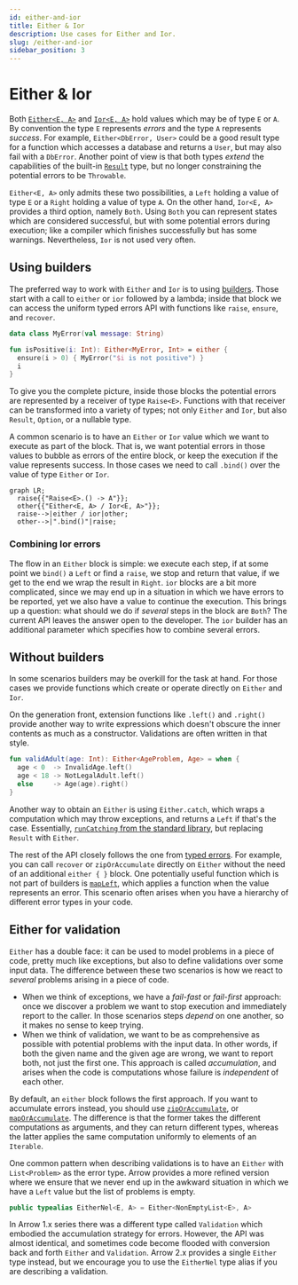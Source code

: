 ```yaml
---
id: either-and-ior
title: Either & Ior
description: Use cases for Either and Ior.
slug: /either-and-ior
sidebar_position: 3
---
```


# Either & Ior

Both [`Either<E, A>`](https://arrow-kt.github.io/arrow/arrow-core/arrow.core/-either/index.html)
and [`Ior<E, A>`](https://arrow-kt.github.io/arrow/arrow-core/arrow.core/-ior/index.html)
hold values which may be of type `E` or `A`.
By convention the type `E` represents _errors_ and the type `A` represents
_success_. For example, `Either<DbError, User>` could be a good result type for
a function which accesses a database and returns a `User`, but may also fail
with a `DbError`. Another point of view is that both types _extend_ the capabilities
of the built-in [`Result`](https://kotlinlang.org/api/latest/jvm/stdlib/kotlin/-result/) 
type, but no longer constraining the potential errors to be `Throwable`.

`Either<E, A>` only admits these two possibilities, a `Left` holding a value of
type `E` or a `Right` holding a value of type `A`. On the other hand, `Ior<E, A>`
provides a third option, namely `Both`. Using `Both` you can represent states 
which are considered successful, but with some potential errors during execution;
like a compiler which finishes successfully but has some warnings. Nevertheless,
`Ior` is not used very often.

## Using builders

The preferred way to work with `Either` and `Ior` is to using [builders](../typed-errors/).
Those start with a call to `either` or `ior` followed by a lambda; inside that
block we can access the uniform typed errors API with functions like `raise`,
`ensure`, and `recover`.

```kotlin
data class MyError(val message: String)

fun isPositive(i: Int): Either<MyError, Int> = either {
  ensure(i > 0) { MyError("$i is not positive") }
  i
}
```

To give you the complete picture, inside those blocks the potential errors are
represented by a receiver of type `Raise<E>`. Functions with that receiver can
be transformed into a variety of types; not only `Either` and `Ior`, but also
`Result`, `Option`, or a nullable type.

A common scenario is to have an `Either` or `Ior` value which we want to execute
as part of the block. That is, we want potential errors in those values to bubble
as errors of the entire block, or keep the execution if the value represents
success. In those cases we need to call `.bind()` over the value of type `Either`
or `Ior`.

```mermaid
graph LR;
  raise{{"Raise<E>.() -> A"}};
  other{{"Either<E, A> / Ior<E, A>"}};
  raise-->|either / ior|other;
  other-->|".bind()"|raise;
```

### Combining Ior errors

The flow in an `Either` block is simple: we execute each step, if at some point
we `bind()` a `Left` or find a `raise`, we stop and return that value, if we get
to the end we wrap the result in `Right`. `ior` blocks are a bit more complicated,
since we may end up in a situation in which we have errors to be reported, yet
we also have a value to continue the execution. This brings up a question: what
should we do if _several_ steps in the block are `Both`? The current API leaves
the answer open to the developer. The `ior` builder has
an additional parameter which specifies how to combine several errors.

## Without builders

In some scenarios builders may be overkill for the task at hand. For those cases
we provide functions which create or operate directly on `Either` and `Ior`.

On the generation front, extension functions like `.left()` and `.right()`
provide another way to write expressions which doesn't obscure the inner contents
as much as a constructor. Validations are often written in that style.

```kotlin
fun validAdult(age: Int): Either<AgeProblem, Age> = when {
  age < 0  -> InvalidAge.left()
  age < 18 -> NotLegalAdult.left()
  else     -> Age(age).right()
}
```

Another way to obtain an `Either` is using `Either.catch`, which wraps a
computation which may throw exceptions, and returns a `Left` if that's the case.
Essentially, [`runCatching` from the standard library](https://kotlinlang.org/api/latest/jvm/stdlib/kotlin/run-catching.html),
but replacing `Result` with `Either`.

The rest of the API closely follows the one from [typed errors](../typed-errors/).
For example, you can call `recover` or `zipOrAccumulate` directly on `Either`
without the need of an additional `either { }` block. One potentially useful
function which is not part of builders is [`mapLeft`](https://arrow-kt.github.io/arrow/arrow-core/arrow.core/-either/map-left.html), 
which applies a function when the value represents an error. This scenario often
arises when you have a hierarchy of different error types in your code.

## Either for validation

`Either` has a double face: it can be used to model problems in a piece of code,
pretty much like exceptions, but also to define validations over some input data.
The difference between these two scenarios is how we react to _several_ problems
arising in a piece of code.

- When we think of exceptions, we have a _fail-fast_ or _fail-first_ approach:
  once we discover a problem we want to stop execution and immediately report
  to the caller. In those scenarios steps _depend_ on one another, so it makes
  no sense to keep trying.
- When we think of validation, we want to be as comprehensive as possible with
  potential problems with the input data. In other words, if both the given name
  and the given age are wrong, we want to report both, not just the first one.
  This approach is called _accumulation_, and arises when the code is computations
  whose failure is _independent_ of each other.

By default, an `either` block follows the first approach. If you want to accumulate
errors instead, you should use [`zipOrAccumulate`](https://arrow-kt.github.io/arrow/arrow-core/arrow.core/-either/-companion/zip-or-accumulate.html),
or [`mapOrAccumulate`](https://arrow-kt.github.io/arrow/arrow-core/arrow.core/map-or-accumulate.html).
The difference is that the former takes the different computations as arguments,
and they can return different types, whereas the latter applies the same computation
uniformly to elements of an `Iterable`.

One common pattern when describing validations is to have an `Either` with
`List<Problem>` as the error type. Arrow provides a more refined version
where we ensure that we never end up in the awkward situation in which we have
a `Left` value but the list of problems is empty.

```kotlin
public typealias EitherNel<E, A> = Either<NonEmptyList<E>, A>
```

In Arrow 1.x series there was a different type called `Validation` which embodied
the accumulation strategy for errors. However, the API was almost identical, and
sometimes code become flooded with conversion back and forth `Either` and `Validation`.
Arrow 2.x provides a single `Either` type instead, but we encourage you to use
the `EitherNel` type alias if you are describing a validation.
